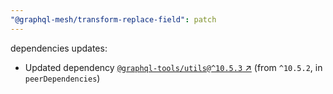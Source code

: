 ```yaml
---
"@graphql-mesh/transform-replace-field": patch
---
```

dependencies updates:
  - Updated dependency [`@graphql-tools/utils@^10.5.3` ↗︎](https://www.npmjs.com/package/@graphql-tools/utils/v/10.5.3) (from `^10.5.2`, in `peerDependencies`)
